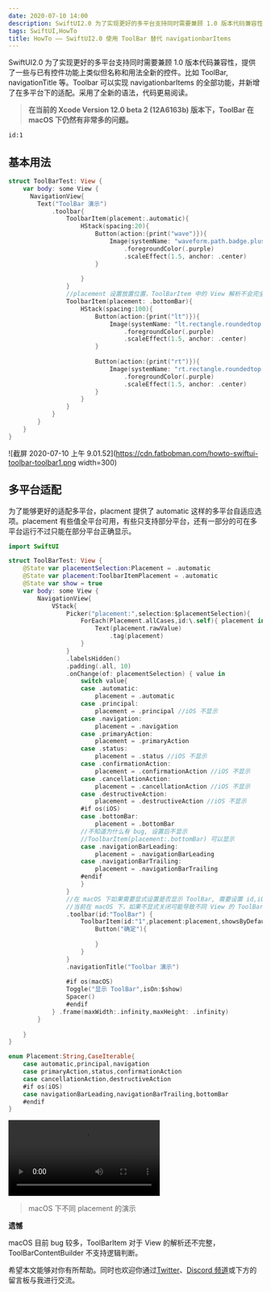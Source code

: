 ```yaml
---
date: 2020-07-10 14:00
description: SwiftUI2.0 为了实现更好的多平台支持同时需要兼顾 1.0 版本代码兼容性，提供了一些与已有控件功能上类似但名称和用法全新的控件。比如 ToolBar, navigationTitle 等。Toolbar 可以实现 navigationbarItems 的全部功能，并新增了在多平台下的适配。采用了全新的语法，代码更易阅读。
tags: SwiftUI,HowTo
title: HowTo —— SwiftUI2.0 使用 ToolBar 替代 navigationbarItems
---
```


SwiftUI2.0 为了实现更好的多平台支持同时需要兼顾 1.0 版本代码兼容性，提供了一些与已有控件功能上类似但名称和用法全新的控件。比如 ToolBar, navigationTitle 等。Toolbar 可以实现 navigationbarItems 的全部功能，并新增了在多平台下的适配。采用了全新的语法，代码更易阅读。
>
> **在当前的 Xcode Version 12.0 beta 2 (12A6163b) 版本下，ToolBar 在 macOS 下仍然有非常多的问题。**

```responser
id:1
```

## 基本用法 ##

```swift
struct ToolBarTest: View {
    var body: some View {
      NavigationView{
        Text("ToolBar 演示")
            .toolbar{
                ToolbarItem(placement:.automatic){
                    HStack(spacing:20){
                        Button(action:{print("wave")}){
                            Image(systemName: "waveform.path.badge.plus")
                                .foregroundColor(.purple)
                                .scaleEffect(1.5, anchor: .center)
                        }
                        
                    }
                }
                //placement 设置放置位置，ToolBarItem 中的 View 解析不会完全和预期一致，不知道是特别限制还是 bug. 比如说无法显示多彩符号，无法使用 Spacer 等。
                ToolbarItem(placement: .bottomBar){
                    HStack(spacing:100){
                        Button(action:{print("lt")}){
                            Image(systemName: "lt.rectangle.roundedtop.fill")
                                .foregroundColor(.purple)
                                .scaleEffect(1.5, anchor: .center)
                        }
                        
                        Button(action:{print("rt")}){
                            Image(systemName: "rt.rectangle.roundedtop.fill")
                                .foregroundColor(.purple)
                                .scaleEffect(1.5, anchor: .center)
                        }
                    }
                }
            }
        }
    }
}
```

![截屏 2020-07-10 上午 9.01.52](https://cdn.fatbobman.com/howto-swiftui-toolbar-toolbar1.png width=300)

## 多平台适配 ##

为了能够更好的适配多平台，placment 提供了 automatic 这样的多平台自适应选项。placement 有些值全平台可用，有些只支持部分平台，还有一部分的可在多平台运行不过只能在部分平台正确显示。

```swift
import SwiftUI

struct ToolBarTest: View {
    @State var placementSelection:Placement = .automatic
    @State var placement:ToolbarItemPlacement = .automatic
    @State var show = true
    var body: some View {
        NavigationView{
            VStack{
                Picker("placement:",selection:$placementSelection){
                    ForEach(Placement.allCases,id:\.self){ placement in
                        Text(placement.rawValue)
                            .tag(placement)
                    }
                }
                .labelsHidden()
                .padding(.all, 10)
                .onChange(of: placementSelection) { value in
                    switch value{
                    case .automatic:
                        placement = .automatic
                    case .principal:
                        placement = .principal //iOS 不显示
                    case .navigation:
                        placement = .navigation
                    case .primaryAction:
                        placement = .primaryAction
                    case .status:
                        placement = .status //iOS 不显示
                    case .confirmationAction:
                        placement = .confirmationAction //iOS 不显示
                    case .cancellationAction:
                        placement = .cancellationAction //iOS 不显示
                    case .destructiveAction:
                        placement = .destructiveAction //iOS 不显示
                    #if os(iOS)
                    case .bottomBar:
                        placement = .bottomBar
                    //不知道为什么有 bug, 设置后不显示
                    //ToolbarItem(placement:.bottomBar) 可以显示
                    case .navigationBarLeading:
                        placement = .navigationBarLeading
                    case .navigationBarTrailing:
                        placement = .navigationBarTrailing
                    #endif
                    }
                }
                //在 macOS 下如果需要显式设置是否显示 ToolBar, 需要设置 id,iOS 下可以不用设置
                //当前在 macOS 下，如果不显式关闭可能导致不同 View 的 ToolBar 混合到了一起，或者重复出现。不知道是否是 bug 还是设计逻辑
                .toolbar(id:"ToolBar") {
                    ToolbarItem(id:"1",placement:placement,showsByDefault:show) {
                        Button("确定"){
                            
                        }
                    }
                }
                .navigationTitle("Toolbar 演示")
                
                #if os(macOS)
                Toggle("显示 ToolBar",isOn:$show)
                Spacer()
                #endif
            } .frame(maxWidth:.infinity,maxHeight: .infinity)
        }
        
    }
}

enum Placement:String,CaseIterable{
    case automatic,principal,navigation
    case primaryAction,status,confirmationAction
    case cancellationAction,destructiveAction
    #if os(iOS)
    case navigationBarLeading,navigationBarTrailing,bottomBar
    #endif
}
```

<video src="https://cdn.fatbobman.com/howto-swiftui-toolbar-video.mp4" controls = "controls">你的浏览器不支持本视频</video>

> macOS 下不同 placement 的演示

**遗憾**

macOS 目前 bug 较多，ToolBarItem 对于 View 的解析还不完整，ToolBarContentBuilder 不支持逻辑判断。

希望本文能够对你有所帮助。同时也欢迎你通过[Twitter](https://twitter.com/fatbobman)、[Discord 频道](https://discord.gg/ApqXmy5pQJ)或下方的留言板与我进行交流。
